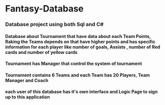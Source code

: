 # Fantasy-Database
### Database project using both Sql and C#
#### Database about Tournament that have data about each Team Points, Raking the Teams depends on that have higher points and has specific information for each player like number of goals, Assists , number of Red cards and number of yellow cards
#### Tournament has Manager that control the system of tournament
#### Tournament contains 6 Teams and each Team has 20 Players, Team Manager and Coach
#### each user of this database has it's own interface and Logic Page to sign up to this application
